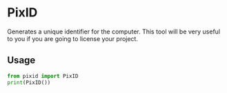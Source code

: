# PixID
Generates a unique identifier for the computer. This tool will be very useful to you if you are going to license your project.

## Usage
```py
from pixid import PixID
print(PixID())
```